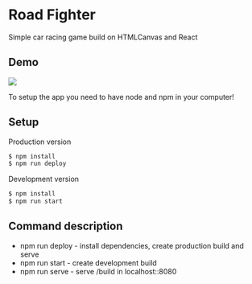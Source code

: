 # Road Fighter

Simple car racing game build on HTMLCanvas and React

## Demo

![](https://github.com/maslovmichail20/road-fighter/blob/master/demo/road-fighter.gif)

To setup the app you need to have node and npm in your computer!

## Setup

Production version

```sh
$ npm install
$ npm run deploy
```

Development version

```sh
$ npm install
$ npm run start
```

## Command description

* npm run deploy - install dependencies, create production build and serve
* npm run start - create development build
* npm run serve - serve /build in localhost::8080